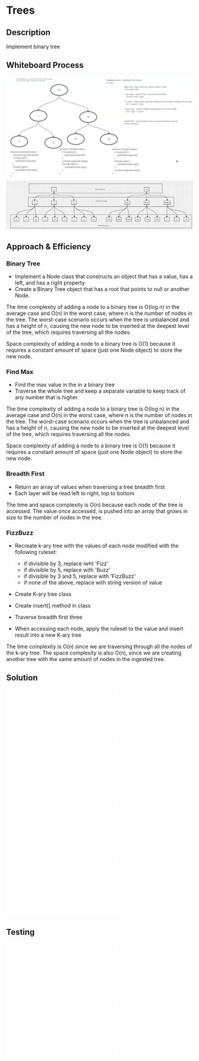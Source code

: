 # Trees

## Description
Implement binary tree

## Whiteboard Process
![image](./binary_tree.png)
![image](./fizzBuzz.png)

## Approach & Efficiency

### Binary Tree

* Implement a Node class that constructs an object that has a value, has a left, and has a right property.
* Create a Binary Tree object that has a root that points to null or another Node.

The time complexity of adding a node to a binary tree is O(log n) in the average case and O(n) in the worst case, where n is the number of nodes in the tree. The worst-case scenario occurs when the tree is unbalanced and has a height of n, causing the new node to be inserted at the deepest level of the tree, which requires traversing all the nodes.

Space complexity of adding a node to a binary tree is O(1) because it requires a constant amount of space (just one Node object) to store the new node.

### Find Max

* Find the max value in the in a binary tree
* Traverse the whole tree and keep a separate variable to keep track of any number that is higher.

The time complexity of adding a node to a binary tree is O(log n) in the average case and O(n) in the worst case, where n is the number of nodes in the tree. The worst-case scenario occurs when the tree is unbalanced and has a height of n, causing the new node to be inserted at the deepest level of the tree, which requires traversing all the nodes.

Space complexity of adding a node to a binary tree is O(1) because it requires a constant amount of space (just one Node object) to store the new node.

### Breadth First

* Return an array of values when traversing a tree breadth first
* Each layer will be read left to right, top to bottom

The time and space complexity is O(n) because each node of the tree is accessed. The value once accessed, is pushed into an array that grows in size to the number of nodes in the tree.

### FizzBuzz

* Recreate k-ary tree with the values of each node modified with the following ruleset:
  * if divisible by 3, replace iwht 'Fizz'
  * if divisible by 5, replace with 'Buzz'
  * if divisible by 3 and 5, replace with 'FizzBuzz'
  * if none of the above, replace with string version of value

* Create K-ary tree class
* Create insert() method in class
* Traverse breadth first three
* When accessing each node, apply the ruleset to the value and insert result into a new K-ary tree

The time complexity is O(n) since we are traversing through all the nodes of the k-ary tree.
The space complexity is also O(n), since we are creating another tree with the same amount of nodes in the ingested tree.

## Solution ##
![binary-tree.js](./binary-tree.js)
![binary-search-tree.js](./binary-search-tree.js)
![breadth-first.js](./breadth-first.js)
![k-ary-tree.js](./k-ary-tree.js)

## Testing ##
![binary-tree.test.js](./binary-tree.test.js)
![k-ary-tree.test.js](./k-ary-tree.test.js)
